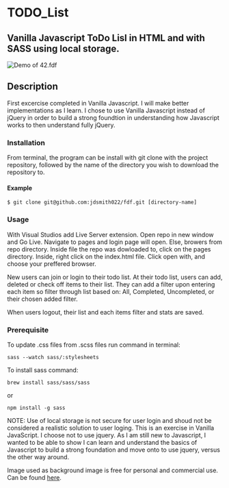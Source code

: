 # TODO_List
## Vanilla Javascript ToDo Lisl in HTML and with SASS using local storage.

![Demo of 42.fdf](https://github.com/jdsmith022/fdf_/blob/master/pictures/fdf.gif)

## Description
First excercise completed in Vanilla Javascript. I will make better implementations as I learn. I chose to use Vanilla Javascript instead of jQuery in order to build a strong foundtion in understanding how Javascript works to then understand fully jQuery.

### Installation

From terminal, the program can be install with git clone with the project repository, followed by the name of the directory you wish to download the repository to.

#### Example
```
$ git clone git@github.com:jdsmith022/fdf.git [directory-name]
```

### Usage
With Visual Studios add Live Server extension. Open repo in new window and Go Live. Navigate to pages and login page will open.
Else, browers from repo directory. Inside file the repo was dowloaded to, click on the pages directory. Inside, right click on the index.html file. Click open with, and choose your preffered browser.

New users can join or login to their todo list. At their todo list, users can add, deleted or check off items to their list. They can add a filter upon entering each item so filter through list based on: All, Completed, Uncompleted, or their chosen added filter.

When users logout, their list and each items filter and stats are saved.

### Prerequisite
To update .css files from .scss files run command in terminal:
```
sass --watch sass/:stylesheets
```

To install sass command:
```
brew install sass/sass/sass
```
or
```
npm install -g sass
```

NOTE: Use of local storage is not secure for user login and shoud not be considered a realistic solution to user loging. This is an exercise in Vanilla JavaScript. I choose not to use jquery. As I am still new to Javascript, I wanted to be able to show I can learn and understand the basics of Javascript to build a strong foundation and move onto to use jquery, versus the other way around.

Image used as background image is free for personal and commercial use. Can be found [here](https://www.freepik.com/free-vector/abstract-background-with-geometric-neon-shapes_5134390.htm).
